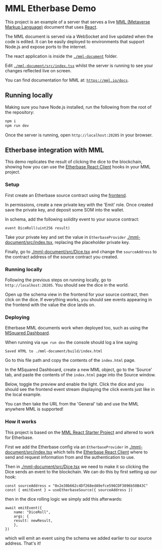 # MML Etherbase Demo

This project is an example of a server that serves a live
[MML (Metaverse Markup Language)](https://mml.io/) document that uses [React](https://react.dev/).

The MML document is served via a WebSocket and live updated when the code is edited. It can be easily deployed to 
environments that support Node.js and expose ports to the internet.

The react application is inside the [`./mml-document`](./mml-document) folder. 

Edit [`./mml-document/src/index.tsx`](./mml-document/src/index.tsx) whilst the server is running to see your changes reflected live on screen. 

You can find documentation for MML at: 
[`https://mml.io/docs`](https://mml.io/docs).

## Running locally
Making sure you have Node.js installed, run the following from the root of the repository:

```bash
npm i
npm run dev
```

Once the server is running, open `http://localhost:20205` in your browser.

## Etherbase integration with MML

This demo replicates the result of clicking the dice to the blockchain, showing how you can use the [Etherbase React Client](https://www.npmjs.com/package/@msquared/etherbase-client) hooks in your MML project.

### Setup

First create an Etherbase source contract using the [frontend](https://etherbase-demo-frontend-496683047294.europe-west2.run.app/sources).

In permissions, create a new private key with the 'Emit' role. Once created save the private key, and deposit some SOM into the wallet.

In schema, add the following solidity event to your source contract:

```solidity
event DiceRoll(uint256 result)
```

Take your private key and set the value in `EtherbaseProvider` [./mml-document/src/index.tsx](./mml-document/src/index.tsx), replacing the placeholder private key.

Finally, go to [./mml-document/src/Dice.tsx](./mml-document/src/Dice.tsx) and change the `sourceAddress` to the contract address of the source contract you created.

### Running locally

Following the previous steps on running locally, go to `http://localhost:20205`. You should see the dice in the world.

Open up the schema view in the frontend for your source contract, then click on the dice. If everything works, you should see events appearing in the frontend with the value the dice lands on.

### Deploying

Etherbase MML documents work when deployed too, such as using the [MSquared Dashboard](https://dash.msquared.io/).

When running via `npm run dev` the console should log a line saying

```
Saved HTML to ./mml-document/build/index.html
```
Go to this file path and copy the contents of the `index.html` page.

In the MSquared Dashboard, create a new MML object, go to the 'Source' tab, and paste the contents of the `index.html` page into the Source window.

Below, toggle the preview and enable the light. Click the dice and you should see the frontend event stream displaying the click events just like in the local example.

You can then take the URL from the 'General' tab and use the MML anywhere MML is supported!

### How it works

This project is based on the [MML React Starter Project](https://github.com/mml-io/mml-react-starter-project) and altered to work for Etherbase.

First we add the Etherbase config via an `EtherbaseProvider` in [./mml-document/src/index.tsx](./mml-document/src/index.tsx) which tells the [Etherbase React Client](https://www.npmjs.com/package/@msquared/etherbase-client) where to send and request information from and the authentication to use.

Then in [./mml-document/src/Dice.tsx](./mml-document/src/Dice.tsx) we need to make it so clicking the Dice sends an event to the blockchain. We can do this by first setting up our hook:

```tsx
const sourceAddress = "0x2e30b662c4Df268edA9efce596CDF3896b50B43C"
const { emitEvent } = useEtherbaseSource({ sourceAddress })
```

then in the dice rolling logic we simply add this afterwards:

```tsx
await emitEvent({
    name: "DiceRoll",
    args: {
    result: newResult,
    },
})
```

which will emit an event using the schema we added earlier to our source address. That's it!